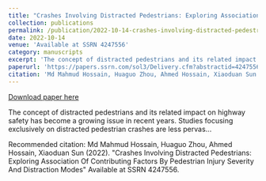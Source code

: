 ```yaml
---
title: "Crashes Involving Distracted Pedestrians: Exploring Association Of Contributing Factors By Pedestrian Injury Severity And Distraction Modes"
collection: publications
permalink: /publication/2022-10-14-crashes-involving-distracted-pedestrians-exploring-association-of-contributing-factors-by-pedestrian-injury-severity-and-distraction-modes
date: 2022-10-14
venue: 'Available at SSRN 4247556'
category: manuscripts
excerpt: 'The concept of distracted pedestrians and its related impact on highway safety has become a growing issue in recent years. Studies focusing exclusively on distracted pedestrian crashes are less pervas...'
paperurl: 'https://papers.ssrn.com/sol3/Delivery.cfm?abstractid=4247556'
citation: 'Md Mahmud Hossain, Huaguo Zhou, Ahmed Hossain, Xiaoduan Sun (2022). &quot;Crashes Involving Distracted Pedestrians: Exploring Association Of Contributing Factors By Pedestrian Injury Severity And Distraction Modes&quot; Available at SSRN 4247556.'
---
```


<a href='https://papers.ssrn.com/sol3/Delivery.cfm?abstractid=4247556'>Download paper here</a>

The concept of distracted pedestrians and its related impact on highway safety has become a growing issue in recent years. Studies focusing exclusively on distracted pedestrian crashes are less pervas...

Recommended citation: Md Mahmud Hossain, Huaguo Zhou, Ahmed Hossain, Xiaoduan Sun (2022). &quot;Crashes Involving Distracted Pedestrians: Exploring Association Of Contributing Factors By Pedestrian Injury Severity And Distraction Modes&quot; Available at SSRN 4247556.